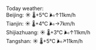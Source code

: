 Today weather:  
Beijing: ☀️ 🌡️+5°C 🌬️↑11km/h  
Tianjin: ☀️ 🌡️+4°C 🌬️→7km/h  
Shijiazhuang: ☀️ 🌡️+3°C 🌬️↑11km/h  
Tangshan: ☀️ 🌡️+5°C 🌬️↗11km/h  
